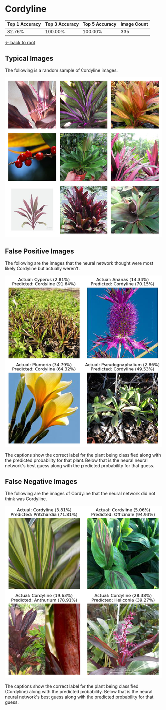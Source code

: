 
# Cordyline

| Top 1 Accuracy | Top 3 Accuracy | Top 5 Accuracy | Image Count | 
| --- | --- | --- | --- |
| 82.76% | 100.00% | 100.00% | 335 | 

[← back to root](https://github.com/HACC2018/ohia.ai#results)

## Typical Images
The following is a random sample of Cordyline images.
<p align="center"> <img src="../../../figures/typical/Cordyline.png?raw=true"> </p>

## False Positive Images
The following are the images that the neural network thought were most likely Cordyline but actually weren't.  
<p align="center"> <img src="../../../figures/false_positives/Cordyline.png?raw=true"> </p>
The captions show the correct label for the plant being classified along with the predicted probability for that plant.  Below that is the neural neural network's best guess along with the predicted probability for that guess.

## False Negative Images
The following are the images of Cordyline that the neural network did not think was Cordyline.  
<p align="center"> <img src="../../../figures/false_negatives/Cordyline.png?raw=true"> </p>
The captions show the correct label for the plant being classified (Cordyline) along with the predicted probability.  Below that is the neural neural network's best guess along with the predicted probability for that guess.
